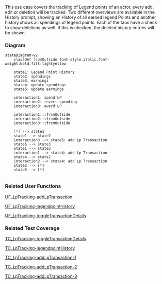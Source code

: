 This use case covers the tracking of Legend points of an actor, every add, edit or deletion will be tracked. Two different overviews are available in the History prompt, showing an History of all earned legend Points and another history shows all spendings of legend points. Each of the tabs have a check to show deletions as well. if this is checked, the deleted history entries will be shown.

### Diagram
```mermaid
stateDiagram-v2
    classDef fromOutside font-style:italic,font-weight:bold,fill:lightyellow

    state1: Legend Point History
    state2: spendings
    state3: earnings
    state4: update spendings
    state5: update earnings

    interaction1: spend LP
    interaction2: revert spending
    interaction3: award LP

    interaction1:::fromOutside
    interaction2:::fromOutside
    interaction3:::fromOutside

    [*] --> state1
    state1 --> state2
    interaction3 --> state5: add Lp Transaction
    state5 --> state3
    state1 --> state3
    interaction1 --> state4: add Lp Transaction
    state4 --> state2
    interaction2 --> state4: add Lp Transaction
    state2 --> [*]
    state3 --> [*]
    
```

### Related User Functions

[UF_LpTracking-addLpTransaction](../User%20Functions/UF_LpTracking-addLpTransaction.md)

[UF_LpTracking-legendpointHistory](../User%20Functions/UF_LpTracking-legendpointHistory.md)

[UF_LpTracking-toggleTransactionDetails](../User%20Functions/UF_LpTracking-toggleTransactionDetails.md)


### Related Test Coverage

[TC_LpTracking-toggleTransactionDetails](https://github.com/patrickmohrmann/earthdawn4eV2/issues/835) 

[TC_LpTracking-legendpointHistory](https://github.com/patrickmohrmann/earthdawn4eV2/issues/834) 

[TC_LpTracking-addLpTransaction-1](https://github.com/patrickmohrmann/earthdawn4eV2/issues/831) 

[TC_LpTracking-addLpTransaction-2](https://github.com/patrickmohrmann/earthdawn4eV2/issues/832) 

[TC_LpTracking-addLpTransaction-3](https://github.com/patrickmohrmann/earthdawn4eV2/issues/833) 

